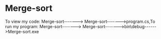# Merge-sort
To view my code: Merge-sort-------> Merge-sort------->program.cs,To run my program: Merge-sort-------> Merge-sort------->bin\debug------>Merge-sort.exe
